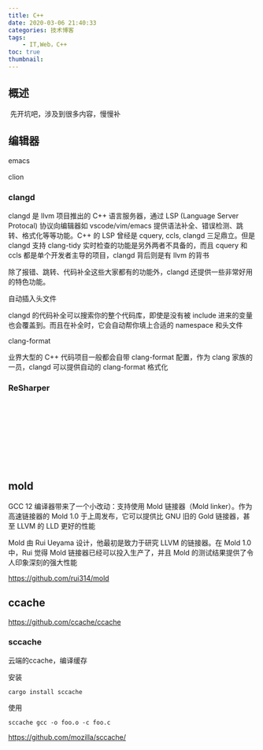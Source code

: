```yaml
---
title: C++
date: 2020-03-06 21:40:33
categories: 技术博客
tags:
    - IT,Web，C++
toc: true
thumbnail: 
---
```


## 概述

​       先开坑吧，涉及到很多内容，慢慢补

<!--more-->

## 编辑器

emacs



clion　　



### clangd

clangd 是 llvm 项目推出的 C++ 语言服务器，通过 LSP (Language Server Protocal) 协议向编辑器如 vscode/vim/emacs 提供语法补全、错误检测、跳转、格式化等等功能。C++ 的 LSP 曾经是 cquery, ccls, clangd 三足鼎立。但是 clangd 支持 clang-tidy 实时检查的功能是另外两者不具备的，而且 cquery 和 ccls 都是单个开发者主导的项目，clangd 背后则是有 llvm 的背书

除了报错、跳转、代码补全这些大家都有的功能外，clangd 还提供一些非常好用的特色功能。

自动插入头文件

clangd 的代码补全可以搜索你的整个代码库，即使是没有被 include 进来的变量也会覆盖到。而且在补全时，它会自动帮你填上合适的 namespace 和头文件

clang-format

业界大型的 C++ 代码项目一般都会自带 clang-format 配置，作为 clang 家族的一员，clangd 可以提供自动的 clang-format 格式化

### ReSharper





## 

　

## 

　　

## 

　　

## mold

GCC 12 编译器带来了一个小改动：支持使用 Mold 链接器（Mold linker）。作为高速链接器的 Mold 1.0 于上周发布，它可以提供比 GNU 旧的 Gold 链接器，甚至 LLVM 的 LLD 更好的性能

Mold 由 Rui Ueyama 设计，他最初是致力于研究 LLVM 的链接器。在 Mold 1.0 中，Rui 觉得 Mold 链接器已经可以投入生产了，并且 Mold 的测试结果提供了令人印象深刻的强大性能

https://github.com/rui314/mold



## ccache



https://github.com/ccache/ccache

### sccache

云端的ccache，编译缓存

安装

```shell
cargo install sccache
```

使用

```shell
sccache gcc -o foo.o -c foo.c
```



https://github.com/mozilla/sccache/

